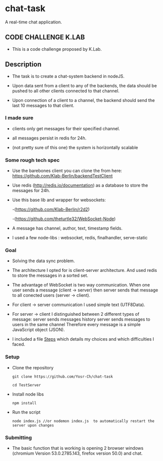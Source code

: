 # chat-task
A real-time chat application.

## CODE CHALLENGE K.LAB

- This is a code challenge proposed by K.Lab.

## Description

- The task is to create a chat-system backend in nodeJS. 

- Upon data sent from a client to any of the backends, the data should be pushed to all other clients connected to that channel.

- Upon connection of a client to a channel, the backend should send the last 10 messages to that client.

### I made sure

- clients only get messages for their specified channel.

- all messages persist in redis for 24h.

- (not pretty sure of this one) the system is horizontally scalable

### Some rough tech spec

- Use the barebones client  you can clone the from here: https://github.com/Klab-Berlin/backendTestClient

- Use redis (http://redis.io/documentation) as a database to store the messages for 24h.

- Use this base lib and wrapper for websockets:

   -(https://github.com/Klab-Berlin/r2d2)

   -(https://github.com/theturtle32/WebSocket-Node)

- A message has channel, author, text, timestamp fields.

- I used a few node-libs : websocket, redis, finalhandler, serve-static


### Goal

- Solving the data sync problem.

- The architecture I opted for is client-server architecture. And used redis to store the messages in a sorted set.
- The advantage of WebSocket is two way communication. When one user sends a message (client -> server) then server sends that message to all conected users (server -> client).
- For client -> server communication I used simple text (UTF8Data).
- For server -> client I distinguished between 2 different types of message:
 server sends messages history
 server sends messages to users in the same channel
 Therefore every message is a simple JavaScript object (JSON).

- I included a file [Steps](/steps) which details my choices and which difficulties I faced. 

### Setup 
- Clone the repository

    ```
    git clone https://github.com/Yosr-Ch/chat-task
    ```
    ```
    cd TestServer
    ```

- Install node libs
    ```
    npm install
    ```
- Run the script

    ```
    node index.js //or nodemon index.js  to automatically restart the server upon changes
    ```	

### Submitting

- The basic function that is working is opening 2 browser windows (chromium Version 53.0.2785.143, firefox version 50.0) and chat.
